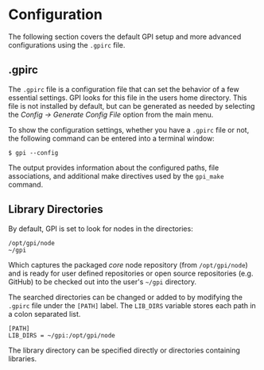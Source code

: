 # Configuration
The following section covers the default GPI setup and more advanced
configurations using the `.gpirc` file.

## .gpirc

The `.gpirc` file is a configuration file that can set the behavior of a few 
essential settings.  GPI looks for this file in the users home directory.  This
file is not installed by default, but can be generated as needed by selecting
the *Config* *&rarr;* *Generate Config File* option from the main menu.

To show the configuration settings, whether you have a `.gpirc` file or not,
the following command can be entered into a terminal window:

    $ gpi --config

The output provides information about the configured paths, file associations,
and additional make directives used by the `gpi_make` command.

## Library Directories
By default, GPI is set to look for nodes in the directories:

    /opt/gpi/node
    ~/gpi

Which captures the packaged *core* node repository (from `/opt/gpi/node`) and
is ready for user defined repositories or open source repositories (e.g.
GitHub) to be checked out into the user's `~/gpi` directory.

The searched directories can be changed or added to by modifying the `.gpirc`
file under the `[PATH]` label.  The `LIB_DIRS` variable stores each path in a
colon separated list.

    [PATH]
    LIB_DIRS = ~/gpi:/opt/gpi/node

The library directory can be specified directly or directories containing
libraries.
